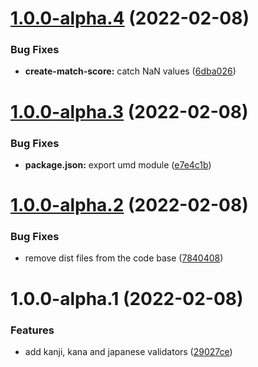 # [1.0.0-alpha.4](https://github.com/arjunvegda/japanese-moji/compare/v1.0.0-alpha.3...v1.0.0-alpha.4) (2022-02-08)


### Bug Fixes

* **create-match-score:** catch NaN values ([6dba026](https://github.com/arjunvegda/japanese-moji/commit/6dba026ce5e9f3f3a047a26712f1a6b7399dbbad))

# [1.0.0-alpha.3](https://github.com/arjunvegda/japanese-moji/compare/v1.0.0-alpha.2...v1.0.0-alpha.3) (2022-02-08)


### Bug Fixes

* **package.json:** export umd module ([e7e4c1b](https://github.com/arjunvegda/japanese-moji/commit/e7e4c1b3d7ece14aee51bcc4fc60187d9d0482e2))

# [1.0.0-alpha.2](https://github.com/arjunvegda/japanese-moji/compare/v1.0.0-alpha.1...v1.0.0-alpha.2) (2022-02-08)


### Bug Fixes

* remove dist files from the code base ([7840408](https://github.com/arjunvegda/japanese-moji/commit/78404089014b6a5a752766879b3b1fb40e96df0b))

# 1.0.0-alpha.1 (2022-02-08)


### Features

* add kanji, kana and japanese validators ([29027ce](https://github.com/arjunvegda/japanese-moji/commit/29027ceb0c55b7ab0bd74f90a86481ee7677d90a))
